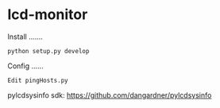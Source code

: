 lcd-monitor
===========

Install
.......

    python setup.py develop

Config
......

    Edit pingHosts.py



pylcdsysinfo sdk:
https://github.com/dangardner/pylcdsysinfo



